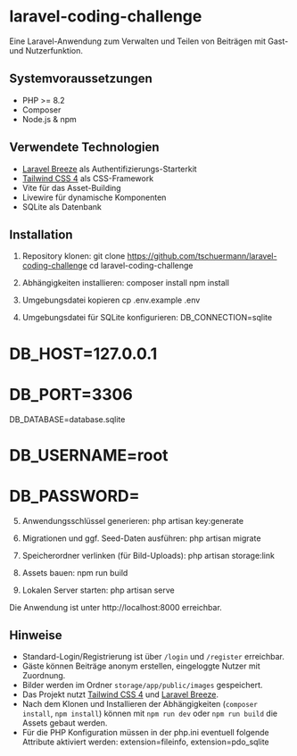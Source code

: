# laravel-coding-challenge

Eine Laravel-Anwendung zum Verwalten und Teilen von Beiträgen mit Gast- und Nutzerfunktion.

## Systemvoraussetzungen

- PHP >= 8.2
- Composer
- Node.js & npm

## Verwendete Technologien

- [Laravel Breeze](https://laravel.com/docs/starter-kits) als Authentifizierungs-Starterkit
- [Tailwind CSS 4](https://tailwindcss.com/docs/installation) als CSS-Framework
- Vite für das Asset-Building
- Livewire für dynamische Komponenten
- SQLite als Datenbank

## Installation

1. Repository klonen:
git clone https://github.com/tschuermann/laravel-coding-challenge
cd laravel-coding-challenge

2. Abhängigkeiten installieren:
composer install
npm install

3. Umgebungsdatei kopieren 
cp .env.example .env

4. Umgebungsdatei für SQLite konfigurieren:
DB_CONNECTION=sqlite
# DB_HOST=127.0.0.1
# DB_PORT=3306
DB_DATABASE=database.sqlite
# DB_USERNAME=root
# DB_PASSWORD=

5. Anwendungsschlüssel generieren:
php artisan key:generate

6. Migrationen und ggf. Seed-Daten ausführen:
php artisan migrate

7. Speicherordner verlinken (für Bild-Uploads):
php artisan storage:link

8. Assets bauen:
npm run build

9. Lokalen Server starten:
php artisan serve

Die Anwendung ist unter http://localhost:8000 erreichbar.

## Hinweise

- Standard-Login/Registrierung ist über `/login` und `/register` erreichbar.
- Gäste können Beiträge anonym erstellen, eingeloggte Nutzer mit Zuordnung.
- Bilder werden im Ordner `storage/app/public/images` gespeichert.
- Das Projekt nutzt [Tailwind CSS 4](https://tailwindcss.com/docs/installation) und [Laravel Breeze](https://laravel.com/docs/starter-kits).
- Nach dem Klonen und Installieren der Abhängigkeiten (`composer install`, `npm install`) können mit `npm run dev` oder `npm run build` die Assets gebaut werden.
- Für die PHP Konfiguration müssen in der php.ini eventuell folgende Attribute aktiviert werden:
extension=fileinfo, extension=pdo_sqlite